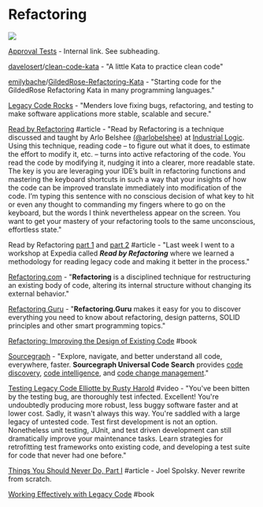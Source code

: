 # Refactoring

![](https://www.basson.at/images/blog/dilbert-rewrite.gif)

[Approval Tests](https://app.gitbook.com/@narthur/s/knowledge/programming/testing) - Internal link. See subheading.

[davelosert](https://github.com/davelosert)/[clean-code-kata](https://github.com/davelosert/clean-code-kata) - "A little Kata to practice clean code"

[emilybache](https://github.com/emilybache)/[GildedRose-Refactoring-Kata](https://github.com/emilybache/GildedRose-Refactoring-Kata) - "Starting code for the GildedRose Refactoring Kata in many programming languages."

[Legacy Code Rocks](https://www.legacycode.rocks/) - "Menders love fixing bugs, refactoring, and testing to make software applications more stable, scalable and secure."

[Read by Refactoring](https://www.jamasoftware.com/blog/read-by-refactoring/) \#article - "Read by Refactoring is a technique discussed and taught by Arlo Belshee [\(@arlobelshee](https://twitter.com/arlobelshee)\) at [Industrial Logic](https://www.industriallogic.com/). Using this technique, reading code – to figure out what it does, to estimate the effort to modify it, etc. – turns into active refactoring of the code. You read the code by modifying it, nudging it into a clearer, more readable state. The key is you are leveraging your IDE’s built in refactoring functions and mastering the keyboard shortcuts in such a way that your insights of how the code can be improved translate immediately into modification of the code. I’m typing this sentence with no conscious decision of what key to hit or even any thought to commanding my fingers where to go on the keyboard, but the words I think nevertheless appear on the screen. You want to get your mastery of your refactoring tools to the same unconscious, effortless state."

Read by Refactoring [part 1](https://bambielli.com/posts/2016-08-21-read-by-refactoring/) and [part 2](https://bambielli.com/posts/2017-02-26-read-by-refactoring-pt-2/) \#article - "Last week I went to a workshop at Expedia called _**Read by Refactoring**_ where we learned a methodology for reading legacy code and making it better in the process."

[Refactoring.com](https://www.refactoring.com/) - "**Refactoring** is a disciplined technique for restructuring an existing body of code, altering its internal structure without changing its external behavior."

[Refactoring Guru](https://refactoring.guru/) - "**Refactoring.Guru** makes it easy for you to discover everything you need to know about refactoring, design patterns, SOLID principles and other smart programming topics."

[Refactoring: Improving the Design of Existing Code](https://www.goodreads.com/book/show/44936.Refactoring) \#book

[Sourcegraph](https://about.sourcegraph.com/) - "Explore, navigate, and better understand all code, everywhere, faster. **Sourcegraph Universal Code Search** provides [code discovery](https://about.sourcegraph.com/product/code-discovery), [code intelligence](https://about.sourcegraph.com/product/code-intelligence), and [code change management](https://about.sourcegraph.com/product/code-change-management)."

[Testing Legacy Code Elliotte by Rusty Harold](https://www.youtube.com/watch?v=cjxXv0eifhY) \#video - "You've been bitten by the testing bug, are thoroughly test infected. Excellent! You're undoubtedly producing more robust, less buggy software faster and at lower cost. Sadly, it wasn't always this way. You're saddled with a large legacy of untested code. Test first development is not an option. Nonetheless unit testing, JUnit, and test driven development can still dramatically improve your maintenance tasks. Learn strategies for retrofitting test frameworks onto existing code, and developing a test suite for code that never had one before."

[Things You Should Never Do, Part I](https://www.joelonsoftware.com/2000/04/06/things-you-should-never-do-part-i/) \#article - Joel Spolsky. Never rewrite from scratch.

[Working Effectively with Legacy Code](https://www.amazon.com/Working-Effectively-Legacy-Michael-Feathers/dp/0131177052) \#book

